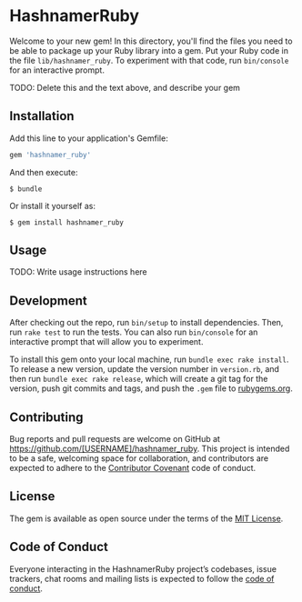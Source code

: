 # HashnamerRuby

Welcome to your new gem! In this directory, you'll find the files you need to be able to package up your Ruby library into a gem. Put your Ruby code in the file `lib/hashnamer_ruby`. To experiment with that code, run `bin/console` for an interactive prompt.

TODO: Delete this and the text above, and describe your gem

## Installation

Add this line to your application's Gemfile:

```ruby
gem 'hashnamer_ruby'
```

And then execute:

    $ bundle

Or install it yourself as:

    $ gem install hashnamer_ruby

## Usage

TODO: Write usage instructions here

## Development

After checking out the repo, run `bin/setup` to install dependencies. Then, run `rake test` to run the tests. You can also run `bin/console` for an interactive prompt that will allow you to experiment.

To install this gem onto your local machine, run `bundle exec rake install`. To release a new version, update the version number in `version.rb`, and then run `bundle exec rake release`, which will create a git tag for the version, push git commits and tags, and push the `.gem` file to [rubygems.org](https://rubygems.org).

## Contributing

Bug reports and pull requests are welcome on GitHub at https://github.com/[USERNAME]/hashnamer_ruby. This project is intended to be a safe, welcoming space for collaboration, and contributors are expected to adhere to the [Contributor Covenant](http://contributor-covenant.org) code of conduct.

## License

The gem is available as open source under the terms of the [MIT License](https://opensource.org/licenses/MIT).

## Code of Conduct

Everyone interacting in the HashnamerRuby project’s codebases, issue trackers, chat rooms and mailing lists is expected to follow the [code of conduct](https://github.com/[USERNAME]/hashnamer_ruby/blob/master/CODE_OF_CONDUCT.md).

